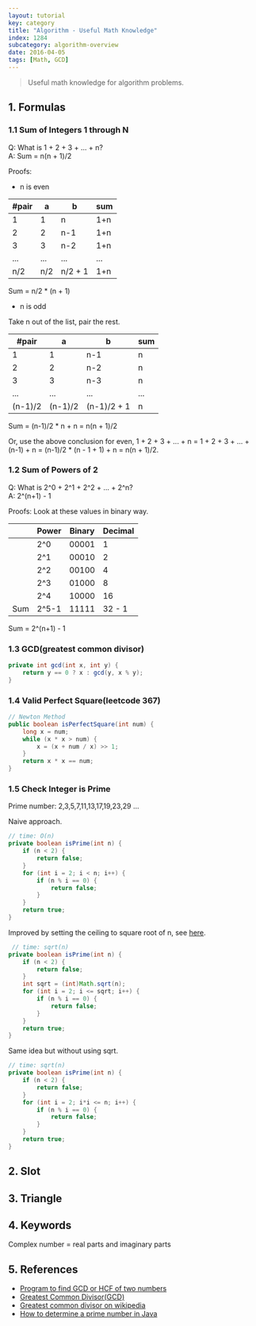 ```yaml
---
layout: tutorial
key: category
title: "Algorithm - Useful Math Knowledge"
index: 1284
subcategory: algorithm-overview
date: 2016-04-05
tags: [Math, GCD]
---
```


> Useful math knowledge for algorithm problems.

## 1. Formulas
### 1.1 Sum of Integers 1 through N
Q: What is 1 + 2 + 3 + ... + n?  
A: Sum = n(n + 1)/2  

Proofs:

* n is even

|#pair| a | b | sum |
|---|---|---|---|
| 1 | 1 | n | 1+n |
| 2 | 2 | n-1 | 1+n |
| 3 | 3 | n-2 | 1+n |
| ... | ... | ... | ... |
| n/2 | n/2 | n/2 + 1 | 1+n |

Sum = n/2 * (n + 1)

* n is odd

Take n out of the list, pair the rest.

#pair| a | b | sum
--|---|---|--
 1 | 1  | n-1 | n
 2 | 2  | n-2 | n
 3 | 3  | n-3 | n
 ... | ... | ... | ...
 (n-1)/2 | (n-1)/2 | (n-1)/2 + 1 | n

Sum = (n-1)/2 * n + n = n(n + 1)/2  

Or, use the above conclusion for even, 1 + 2 + 3 + ... + n = 1 + 2 + 3 + ... + (n-1) + n = (n-1)/2 * (n - 1 + 1) + n = n(n + 1)/2.  

### 1.2 Sum of Powers of 2
Q: What is 2^0 + 2^1 + 2^2 + ... + 2^n?  
A: 2^(n+1) - 1

Proofs:
Look at these values in binary way.  

|   |Power  | Binary|Decimal|
|---|-------|-------|-------|
|   | 2^0   | 00001 | 1     |
|   | 2^1   | 00010 | 2     |
|   | 2^2   | 00100 | 4     |
|   | 2^3   | 01000 | 8     |
|   | 2^4   | 10000 | 16    |
|Sum| 2^5-1 | 11111 | 32 - 1|

Sum = 2^(n+1) - 1

### 1.3 GCD(greatest common divisor)
```java
private int gcd(int x, int y) {
    return y == 0 ? x : gcd(y, x % y);
}
```

### 1.4 Valid Perfect Square(leetcode 367)
```java
// Newton Method
public boolean isPerfectSquare(int num) {
    long x = num;
    while (x * x > num) {
        x = (x + num / x) >> 1;
    }
    return x * x == num;
}
```
### 1.5 Check Integer is Prime
Prime number: 2,3,5,7,11,13,17,19,23,29 ...

Naive approach.
```java
// time: O(n)
private boolean isPrime(int n) {
    if (n < 2) {
        return false;
    }
    for (int i = 2; i < n; i++) {
        if (n % i == 0) {
            return false;
        }
    }
    return true;
}
```
Improved by setting the ceiling to square root of n, see [here](https://www.mkyong.com/java/how-to-determine-a-prime-number-in-java/).
```java
 // time: sqrt(n)
private boolean isPrime(int n) {
    if (n < 2) {
        return false;
    }
    int sqrt = (int)Math.sqrt(n);
    for (int i = 2; i <= sqrt; i++) {
        if (n % i == 0) {
            return false;
        }
    }
    return true;
}
```
Same idea but without using sqrt.
```java
// time: sqrt(n)
private boolean isPrime(int n) {
    if (n < 2) {
        return false;
    }
    for (int i = 2; i*i <= n; i++) {
        if (n % i == 0) {
            return false;
        }
    }
    return true;
}
```

## 2. Slot

## 3. Triangle

## 4. Keywords
Complex number = real parts and imaginary parts

## 5. References
* [Program to find GCD or HCF of two numbers](https://www.geeksforgeeks.org/c-program-find-gcd-hcf-two-numbers/)
* [Greatest Common Divisor(GCD)](https://blog.csdn.net/tigerisland45/article/details/51151529)
* [Greatest common divisor on wikipedia](https://en.wikipedia.org/wiki/Greatest_common_divisor)
* [How to determine a prime number in Java](https://www.mkyong.com/java/how-to-determine-a-prime-number-in-java/)
